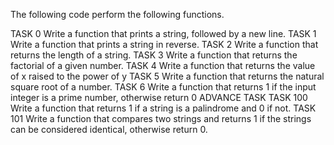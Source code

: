 The following code perform the following functions.

TASK 0
Write a function that prints a string, followed by a new line.
TASK 1
Write a function that prints a string in reverse.
TASK 2
Write a function that returns the length of a string.
TASK 3
Write a function that returns the factorial of a given number.
TASK 4
Write a function that returns the value of x raised to the power of y
TASK 5
Write a function that returns the natural square root of a number.
TASK 6
Write a function that returns 1 if the input integer is a prime number, otherwise return 0
ADVANCE TASK
TASK 100
Write a function that returns 1 if a string is a palindrome and 0 if not.
TASK 101
Write a function that compares two strings and returns 1 if the strings can be considered identical, otherwise return 0.
